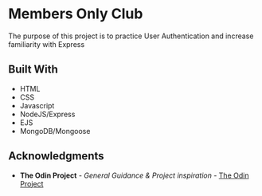 # Members Only Club

The purpose of this project is to practice User Authentication and increase familiarity with Express

## Built With

- HTML
- CSS
- Javascript
- NodeJS/Express
- EJS
- MongoDB/Mongoose

## Acknowledgments

- **The Odin Project** - _General Guidance & Project inspiration_ - [The Odin Project](https://www.theodinproject.com/paths/full-stack-javascript/courses/nodejs/lessons/members-only)
